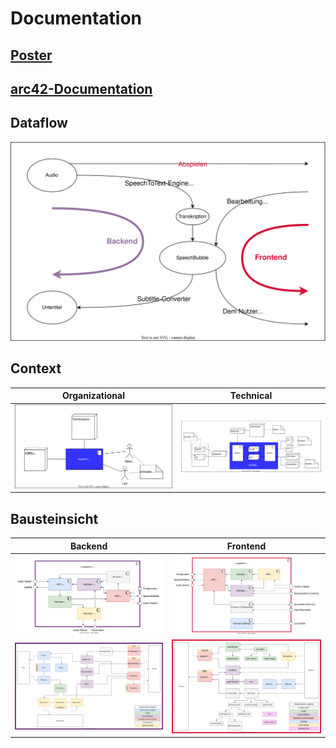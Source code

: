 # Documentation

## [Poster](https://github.com/Subletic/Documentation/blob/main/Poster/Projektposter_2024.pdf)

## [arc42-Documentation](https://github.com/Subletic/Documentation/blob/main/arc42_Documentation.html)

## Dataflow
![Backend_1](https://github.com/Subletic/Documentation/blob/main/img/Datenfluss.drawio.svg)

## Context
| Organizational | Technical |
|---|---|
|![Organizational](https://github.com/Subletic/Documentation/blob/main/img/FachlicherKontext.drawio.svg)|![Technical](https://github.com/Subletic/Documentation/blob/main/img/TechnischerKontext.drawio.svg)|

## Bausteinsicht
| Backend | Frontend |
|---|---|
|![Backend_1](https://github.com/Subletic/Documentation/blob/main/img/Bausteinsicht_1_Backend.drawio.svg)|![Frontend_1](https://github.com/Subletic/Documentation/blob/main/img/Bausteinsicht_1_Frontend.drawio.svg)|
|![Backend_2](https://github.com/Subletic/Documentation/blob/main/img/Bausteinsicht_2_Backend.drawio.svg)|![Frontend_2](https://github.com/Subletic/Documentation/blob/main/img/Bausteinsicht_2_Frontend.drawio.svg)|